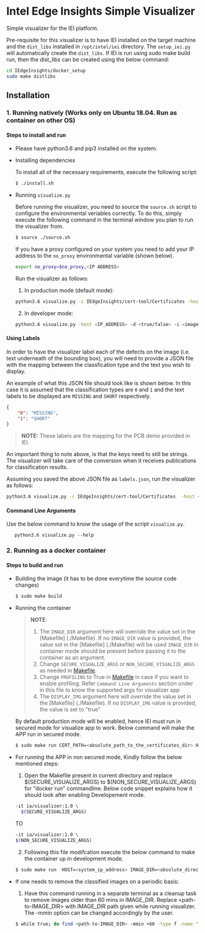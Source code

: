 # Intel Edge Insights Simple Visualizer
Simple visualizer for the IEI platform.

Pre-requisite for this visualizer is to have IEI installed on the target
machine and the `dist_libs` installed in `/opt/intel/iei` directory. The
`setup_iei.py` will automatically create the `dist_libs`. If IEI is run using
sudo make build run, then the dist_libs can be created using the below
command:

```sh
cd IEdgeInsights/docker_setup
sudo make distlibs
```

## Installation

### 1. Running natively (Works only on Ubuntu 18.04. Run as container on other OS)

#### Steps to install and run

* Please have python3.6 and pip3 installed on the system.

* Installing dependencies

  To install all of the necessary requirements, execute the following script:

  ```sh
  $ ./install.sh
  ```

* Running `visualize.py`

  Before running the visualizer, you need to source the `source.sh` script to
  configure the environmental veriables correctly. To do this, simply execute
  the following command in the terminal window you plan to run the visualizer
  from.

  ```sh
  $ source ./source.sh
  ```

  If you have a proxy configured on your system you need to add your IP address
  to the `no_proxy` environmental variable (shown below).

  ```sh
  export no_proxy=$no_proxy,<IP ADDRESS>
  ```

  Run the visualizer as follows:

  1. In production mode (default mode):

    ```sh
    python3.6 visualize.py -c IEdgeInsights/cert-tool/Certificates -host <IP_ADDRESS> -d <true/false> -i <image_dir>
    ```

  2. In developer mode:

    ```sh
    python3.6 visualize.py -host <IP_ADDRESS> -d <true/false> -i <image_dir>
    ```

#### Using Labels

In order to have the visualizer label each of the defects on the image (i.e.
text underneath of the bounding box), you will need to provide a JSON file with
the mapping between the classfication type and the text you wish to display.

An example of what this JSON file should look like is shown below. In this case
it is assumed that the classification types are `0` and `1` and the text labels
to be displayed are `MISSING` and `SHORT` respectively.

```json
{
    "0": "MISSING",
    "1": "SHORT"
}
```
> **NOTE:** These labels are the mapping for the PCB demo provided in IEI.

An important thing to note above, is that the keys need to still be strings.
The visualizer will take care of the conversion when it receives publications
for classification results.

Assuming you saved the above JSON file as `labels.json`, run the visualizer
as follows:

```sh
python3.6 visualize.py -c IEdgeInsights/cert-tool/Certificates  -host <IP_ADDRESS> --labels labels.json -d <true/false> -i ./test
```

#### Command Line Arguments
Use the below command to know the usage of the script `visualize.py`.

```
   python3.6 visualize.py --help
```

### 2. Running as a docker container

#### Steps to build and run

* Building the image (it has to be done everytime the source code changes)

  ```sh
  $ sudo make build
  ```

* Running the container

  > **NOTE**:
  > 1. The `IMAGE_DIR` argument here will override the value set in the [Makefile]
  >    (./Makefile). If no `IMAGE_DIR` value is provided, the value set in the [Makefile]
  >    (./Makefile) will be used
  >    `IMAGE_DIR` in container mode should be present before passing it to the container as an argument.
  >  2. Change `SECURE_VISUALIZE_ARGS` or `NON_SECURE_VISUALIZE_ARGS` as needed in [Makefile](./Makefile).
  >  3. Change `PROFILING` to True in [Makefile](./Makefile) in case if you want to enable profiling.
  >    Refer `Command Line Arguments` section under in this file to know the supported args for
  >    visualizer app
  >  4. The `DISPLAY_IMG` argument here will override the value set in the [Makefile]
  >    (./Makefile). If no `DISPLAY_IMG` value is provided, the value is set to "true"

  By default production mode will be enabled, hence IEI must run in secured mode for visualize app to work.
  Below command will make the APP run in secured mode.

  ```sh
  $ sudo make run CERT_PATH=<absolute_path_to_the_certificates_dir> HOST=<system_ip_address> IMAGE_DIR=<absolute_directory_path_to_save_images> DISPLAY_IMG=true/false
  ```

* For running the APP in non secured mode, Kindly follow the below mentioned steps:

  1. Open the Makefile present in current directory and replace $(SECURE_VISUALIZE_ARGS) to $(NON_SECURE_VISUALIZE_ARGS) for "docker run" commandline. Below code snippet explains how it should look after enabling Developement mode.

    ```sh
    -it ia/visualizer:1.0 \
      $(SECURE_VISUALIZE_ARGS)
    ```

    TO

    ```sh
    -it ia/visualizer:1.0 \
    $(NON_SECURE_VISUALIZE_ARGS)
    ```

  2. Following this file modifcation execute the below command to make the container up in development mode.

    ```sh
    $ sudo make run  HOST=<system_ip_address> IMAGE_DIR=<absolute_directory_path_to_save_images>
    ```

* If one needs to remove the classified images on a periodic basis:

  1. Have this command running in a separate terminal as a cleanup task to remove images older than 60 mins in IMAGE_DIR. Replace <path-to-IMAGE_DIR> with IMAGE_DIR path given while running visualizer. The -mmin option can be changed accordingly by the user.

    ```sh
    $ while true; do find <path-to-IMAGE_DIR> -mmin +60 -type f -name "*.png" -exec rm -f {} \;;  done
    ```